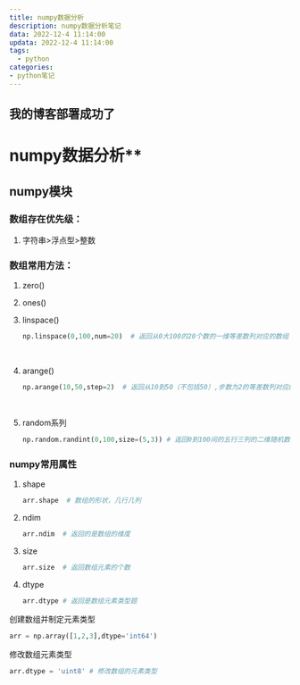 ```yaml
---
title: numpy数据分析
description: numpy数据分析笔记
data: 2022-12-4 11:14:00
updata: 2022-12-4 11:14:00
tags: 
  - python
categories:
- python笔记
---
```

## 我的博客部署成功了

# numpy数据分析**

## numpy模块

### 数组存在优先级：

1. 字符串>浮点型>整数

### 数组常用方法：

1. zero()

2. ones()

3. linspace()

   ```python
   np.linspace(0,100,num=20)  # 返回从0大100的20个数的一维等差数列对应的数组
   ```

   ​

4. arange()

   ```python
   np.arange(10,50,step=2)  # 返回从10到50（不包括50）,步数为2的等差数列对应的一维数组
   ```

   ​

5. random系列

   ```python
   np.random.randint(0,100,size=(5,3)) # 返回0到100间的五行三列的二维随机数
   ```

### numpy常用属性

1. shape   

   ```python
   arr.shape  # 数组的形状，几行几列
   ```

2. ndim

   ```python
   arr.ndim  # 返回的是数组的维度
   ```

3. size

   ```python
   arr.size  # 返回数组元素的个数
   ```

4. dtype

   ```python
   arr.dtype # 返回是数组元素类型题
   ```

创建数组并制定元素类型

```python
arr = np.array([1,2,3],dtype='int64')
```

修改数组元素类型

```python
arr.dtype = 'uint8' # 修改数组的元素类型
```

